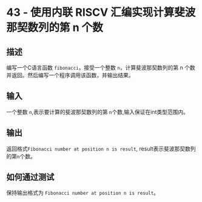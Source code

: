 # 43 - 使用内联  RISCV 汇编实现计算斐波那契数列的第 n 个数

## 描述

编写一个C语言函数  `fibonacci`，接受一个整数 `n`，计算斐波那契数列的第 n 个数并返回。然后编写一个程序调用该函数，并输出结果。

## 输入

 一个整数 `n`,表示要计算的斐波那契数列的第 `n`个数,输入保证在int类型范围内。

## 输出

返回格式`Fibonacci number at position n is result`, result表示斐波那契数列的第`n`个数。

## 如何通过测试

保持输出格式为 `Fibonacci number at position n is result`。



